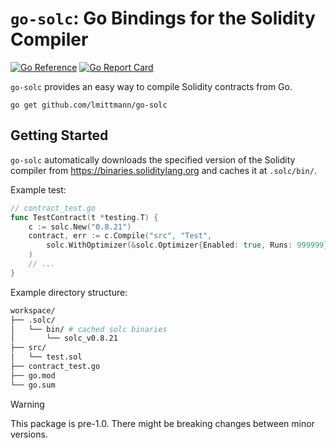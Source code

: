 # `go-solc`: Go Bindings for the Solidity Compiler

[![Go Reference](https://pkg.go.dev/badge/github.com/lmittmann/go-solc.svg)](https://pkg.go.dev/github.com/lmittmann/go-solc)
[![Go Report Card](https://goreportcard.com/badge/github.com/lmittmann/go-solc)](https://goreportcard.com/report/github.com/lmittmann/go-solc)

`go-solc` provides an easy way to compile Solidity contracts from Go.

```
go get github.com/lmittmann/go-solc
```


## Getting Started

`go-solc` automatically downloads the specified version of the Solidity compiler from https://binaries.soliditylang.org and caches it at `.solc/bin/`.

Example test:
```go
// contract_test.go
func TestContract(t *testing.T) {
    c := solc.New("0.8.21")
    contract, err := c.Compile("src", "Test",
        solc.WithOptimizer(&solc.Optimizer{Enabled: true, Runs: 999999}),
    )
    // ...
}
```

Example directory structure:
```bash
workspace/
├── .solc/
│   └── bin/ # cached solc binaries
│       └── solc_v0.8.21
├── src/
│   └── test.sol
├── contract_test.go
├── go.mod
└── go.sum
```

> [!WARNING]
>
> This package is pre-1.0. There might be breaking changes between minor versions.
